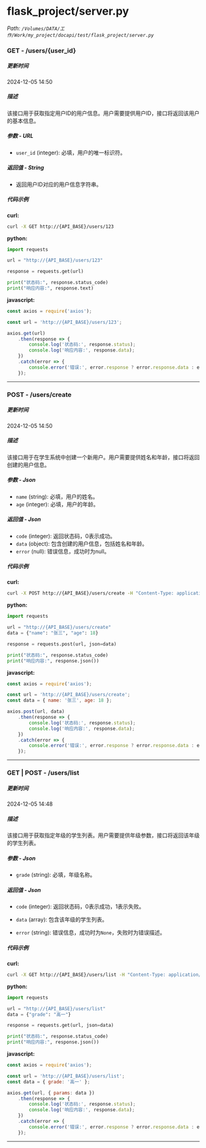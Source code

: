 # flask_project/server.py

*Path: `/Volumes/DATA/工作/Work/my_project/docapi/test/flask_project/server.py`*

### GET - /users/{user_id}

##### 更新时间

2024-12-05 14:50

##### 描述

该接口用于获取指定用户ID的用户信息。用户需要提供用户ID，接口将返回该用户的基本信息。

##### 参数 - URL

- `user_id` (integer): 必填，用户的唯一标识符。

##### 返回值 - String

- 返回用户ID对应的用户信息字符串。

##### 代码示例 

**curl:**

```bash
curl -X GET http://{API_BASE}/users/123
```

**python:**

```python
import requests

url = "http://{API_BASE}/users/123"

response = requests.get(url)

print("状态码:", response.status_code)
print("响应内容:", response.text)
```

**javascript:**

```javascript
const axios = require('axios');

const url = 'http://{API_BASE}/users/123';

axios.get(url)
    .then(response => {
        console.log('状态码:', response.status);
        console.log('响应内容:', response.data);
    })
    .catch(error => {
        console.error('错误:', error.response ? error.response.data : error.message);
    });
```
---

### POST - /users/create

##### 更新时间

2024-12-05 14:50

##### 描述

该接口用于在学生系统中创建一个新用户。用户需要提供姓名和年龄，接口将返回创建的用户信息。

##### 参数 - Json

- `name` (string): 必填，用户的姓名。
- `age` (integer): 必填，用户的年龄。

##### 返回值 - Json

- `code` (integer): 返回状态码，0表示成功。
- `data` (object): 包含创建的用户信息，包括姓名和年龄。
- `error` (null): 错误信息，成功时为null。

##### 代码示例 

**curl:**

```bash
curl -X POST http://{API_BASE}/users/create -H "Content-Type: application/json" -d '{"name": "张三", "age": 18}'
```

**python:**

```python
import requests

url = "http://{API_BASE}/users/create"
data = {"name": "张三", "age": 18}

response = requests.post(url, json=data)

print("状态码:", response.status_code)
print("响应内容:", response.json())
```

**javascript:**

```javascript
const axios = require('axios');

const url = 'http://{API_BASE}/users/create';
const data = { name: '张三', age: 18 };

axios.post(url, data)
    .then(response => {
        console.log('状态码:', response.status);
        console.log('响应内容:', response.data);
    })
    .catch(error => {
        console.error('错误:', error.response ? error.response.data : error.message);
    });
```
---

### GET | POST - /users/list

##### 更新时间

2024-12-05 14:48

##### 描述

该接口用于获取指定年级的学生列表。用户需要提供年级参数，接口将返回该年级的学生列表。

##### 参数 - Json

- `grade` (string): 必填，年级名称。

##### 返回值 - Json

- `code` (integer): 返回状态码，0表示成功，1表示失败。

- `data` (array): 包含该年级的学生列表。

- `error` (string): 错误信息，成功时为`None`，失败时为错误描述。

##### 代码示例 

**curl:**

```bash
curl -X GET http://{API_BASE}/users/list -H "Content-Type: application/json" -d '{"grade": "高一"}'
```

**python:**

```python
import requests

url = "http://{API_BASE}/users/list"
data = {"grade": "高一"}

response = requests.get(url, json=data)

print("状态码:", response.status_code)
print("响应内容:", response.json())
```

**javascript:**

```javascript
const axios = require('axios');

const url = 'http://{API_BASE}/users/list';
const data = { grade: '高一' };

axios.get(url, { params: data })
    .then(response => {
        console.log('状态码:', response.status);
        console.log('响应内容:', response.data);
    })
    .catch(error => {
        console.error('错误:', error.response ? error.response.data : error.message);
    });
```
---

